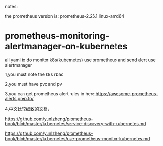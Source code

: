 notes:

the prometheus version is: prometheus-2.26.1.linux-amd64

# prometheus-monitoring-alertmanager-on-kubernetes
all yaml to do monitor k8s(kubernetes) use prometheus and send alert  use alertmanager


1,you must note the k8s rbac

2,you must have pvc and pv

3,you can get prometheus alert rules in here:https://awesome-prometheus-alerts.grep.to/


4,中文比较细致的文档，

https://github.com/yunlzheng/prometheus-book/blob/master/kubernetes/service-discovery-with-kubernetes.md

https://github.com/yunlzheng/prometheus-book/blob/master/kubernetes/use-prometheus-monitor-kubernetes.md
